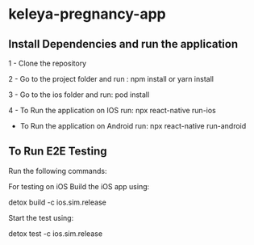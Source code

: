 # keleya-pregnancy-app

## Install Dependencies and run the application

1 - Clone the repository

2 - Go to the project folder and run : npm install or yarn install

3 - Go to the ios folder and run: pod install

4 - To Run the application on IOS run: npx react-native run-ios
  - To Run the application on Android run: npx react-native run-android

## To Run E2E Testing

Run the following commands: 


For testing on iOS
Build the iOS app using:

detox build -c ios.sim.release

Start the test using:

detox test -c ios.sim.release
